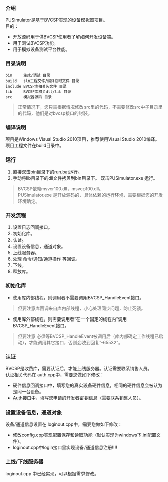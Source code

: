 ### 介绍
PUSimulator是基于BVCSP实现的设备模拟器项目。  
目的：
* 开放源码用于供BVCSP使用者了解如何开发设备端。
* 用于测试BVCSP功能。
* 用于模拟设备测试平台性能。

### 目录说明
```
bin     生成/调试 目录
build   sln工程文件/编译临时文件 目录
include BVCSP库相关头文件 目录
lib     BVCSP库相关dll/lib 目录
src     模拟器源码 目录
```
> 正常情况下，您只需根据情况修改src里的代码，不需要修改src中子目录里的代码，他们是对bvcsp接口的封装。

### 编译说明

项目是Windows Visual Studio 2010项目，推荐使用Visual Studio 2010编译。  
项目工程文件在build目录中。  

### 运行

1. 直接双击bin目录下的run.bat运行。  
2. 手动将lib目录下的dll文件拷贝到bin目录下。 双击PUSimulator.exe 运行。
> BVCSP依赖msvcr100.dll，msvcp100.dll。  
PUSimulator.exe 是开放源码的，具体依赖的运行环境，需要根据您的开发环境确定。 

### 开发流程
1. 设置日志回调接口。
2. 初始化库。
3. 认证。
4. 设置设备信息，通道对象。
5. 上线服务器。 
6. 处理 命令/通知/通道操作 等回调。
7. 下线。
8. 释放库。

### 初始化库
* 使用库内部线程，则调用者不需要调用BVCSP_HandleEvent接口。
> 但要注意库回调来自库内部线程，小心处理同步问题，防止死锁。

* 使用库外部线程，则需要调用者“在一个固定的线程内“调用BVCSP_HandleEvent接口。
> 但要注意 必须等BVCSP_HandleEvent被调用后（库内部确定工作线程已启动），才能调用其它接口，否则会收到回复”-65532“。

### 认证
BVCSP是收费库，需要认证后，才能上线服务器。认证需要联系销售人员。  
认证相关代码在 auth.cpp中，需要您做如下修改：
* 硬件信息回调接口中，填写您的真实设备硬件信息，相同的硬件信息会被认为是同一台设备。
* Auth接口中，填写您申请的开发者密钥信息（需要联系销售人员）。

### 设置设备信息，通道对象
设备/通道信息设置在 loginout.cpp中，需要您做如下修改：
* 修改config.cpp实现配置保存和读取功能（默认实现为windows下.ini配置文件）。
* loginout.cpp中login接口里实现设备/通道信息注册!!!!

### 上线/下线服务器
loginout.cpp 中已经实现，可以根据需求修改。